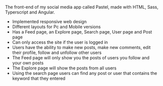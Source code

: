 The front-end of my social media app called Pastel, made with HTML, Sass, Typerscript and Angular.
- Implemented responsive web design
- Different layouts for Pc and Mobile versions
- Has a Feed page, an Explore page, Search page, User page and Post page
- Can only access the site if the user is logged in
- Users have the ability to make new posts, make new comments, edit their profile, follow and unfollow other users
- The Feed page will only show you the posts of users you follow and your own posts
- The Explore page will show the posts from all users 
- Using the search page users can find any post or user that contains the keyword that they entered